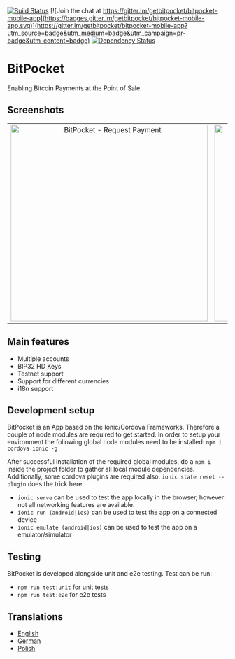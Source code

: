 [![Build Status](https://travis-ci.org/getbitpocket/bitpocket-mobile-app.svg?branch=master)](https://travis-ci.org/getbitpocket/bitpocket-mobile-app) [![Join the chat at https://gitter.im/getbitpocket/bitpocket-mobile-app](https://badges.gitter.im/getbitpocket/bitpocket-mobile-app.svg)](https://gitter.im/getbitpocket/bitpocket-mobile-app?utm_source=badge&utm_medium=badge&utm_campaign=pr-badge&utm_content=badge) [![Dependency Status](https://david-dm.org/getbitpocket/bitpocket-mobile-app.svg)](https://david-dm.org/getbitpocket/bitpocket-mobile-app)


# BitPocket

Enabling Bitcoin Payments at the Point of Sale.

## Screenshots

<table>
<tr align="center">
<td><img height="450" src="https://cloud.githubusercontent.com/assets/5379359/25736849/bddb2b20-3174-11e7-8cde-eab90f192540.png" alt="BitPocket - Request Payment"></td>
<td><img height="450" src="https://cloud.githubusercontent.com/assets/5379359/25736967/7852a4a6-3175-11e7-9749-b94b86005f36.png" alt="BitPocket - Manage Accounts"></td>
<td><img height="450" src="https://cloud.githubusercontent.com/assets/5379359/25736984/8f12d9fe-3175-11e7-895b-335342e3db89.png" alt="BitPocket - Transaction History"></td>
</tr>
</table>

## Main features

 - Multiple accounts
 - BIP32 HD Keys
 - Testnet support
 - Support for different currencies
 - i18n support

## Development setup

BitPocket is an App based on the Ionic/Cordova Frameworks. Therefore a couple of node modules are required to get started. In order to setup your environment the following global node modules need to be installed: `npm i cordova ionic -g`

After successful installation of the required global modules, do a `npm i` inside the project folder to gather all local module dependencies. Additionally, some cordova plugins are required also. `ionic state reset --plugin` does the trick here.

 - `ionic serve` can be used to test the app locally in the browser, however not all networking features are available.
 - `ionic run (android|ios)` can be used to test the app on a connected device
 - `ionic emulate (android|ios)` can be used to test the app on a emulator/simulator

## Testing

BitPocket is developed alongside unit and e2e testing. Test can be run:

 - `npm run test:unit` for unit tests
 - `npm run test:e2e` for e2e tests

## Translations

 - [English](https://github.com/getbitpocket/bitpocket-mobile-app/blob/master/src/assets/i18n/en.json)
 - [German](https://github.com/getbitpocket/bitpocket-mobile-app/blob/master/src/assets/i18n/de.json)
 - [Polish](https://github.com/getbitpocket/bitpocket-mobile-app/blob/master/src/assets/i18n/pl.json)